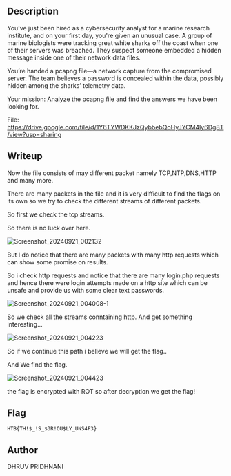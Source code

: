 ## Description 

You’ve just been hired as a cybersecurity analyst for a marine research institute, and on your first day, you're given an unusual case. A group of marine biologists were tracking great white sharks off the coast when one of their servers was breached. They suspect someone embedded a hidden message inside one of their network data files.

You’re handed a pcapng file—a network capture from the compromised server. The team believes a password is concealed within the data, possibly hidden among the sharks’ telemetry data.

Your mission: Analyze the pcapng file and find the answers we have been looking for.

File: https://drive.google.com/file/d/1Y6TYWDKKJzQybbebQoHyJYCM4ly6Dg8T/view?usp=sharing

## Writeup

Now the file consists of may different packet namely TCP,NTP,DNS,HTTP and many more.

There are many packets in the file and it is very difficult to find the flags on its own so we try to check the different streams of different packets.

So first we check the tcp streams.

So there is no luck over here.

![Screenshot_20240921_002132](https://github.com/user-attachments/assets/62305944-74ea-4f37-997e-f1dbd5ff9798)

But I do notice that there are many packets with many http requests which can show some promise on results.

So i check http requests and notice that there are many login.php requests and hence there were login attempts made on a http site which can be unsafe and provide us with some clear text passwords.

![Screenshot_20240921_004008-1](https://github.com/user-attachments/assets/550c65c8-a19a-479e-8c5d-6b1c81916174)

So we check all the streams conntaining http. And get something interesting...

![Screenshot_20240921_004223](https://github.com/user-attachments/assets/32b41206-d5cd-4e94-9182-566198f9d6b3)

So if we continue this path i believe we will get the flag..

And We find the flag.

![Screenshot_20240921_004423](https://github.com/user-attachments/assets/3bf05141-24ff-4750-b23b-a48901a25d87)

the flag is encrypted with ROT so after decryption we get the flag!


## Flag
`HTB{TH!$_!S_$3R!OU$LY_UNS4F3}`


## Author
DHRUV PRIDHNANI

